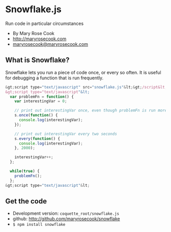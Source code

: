 # Snowflake.js

Run code in particular circumstances

* By Mary Rose Cook
* http://maryrosecook.com
* maryrosecook@maryrosecook.com

## What is Snowflake?

Snowflake lets you run a piece of code once, or every so often.  It is useful for debugging a function that is run frequently.

```javascript
&gt;script type="text/javascript" src="snowflake.js"&lt;&gt;/script&lt;
&gt;script type="text/javascript"&lt;
  var problemFn = function() {
    var interestingVar = 0;

    // print out interestingVar once, even though problemFn is run more than once
    s.once(function() {
      console.log(interestingVar);
    });

    // print out interestingVar every two seconds
    s.every(function() {
      console.log(interestingVar);
    }, 2000);

    interestingVar++;
  };

  while(true) {
    problemFn();
  };
&gt;script type="text/javascript"&lt;
```

## Get the code

* Development version: `coquette_root/snowflake.js`
* github: http://github.com/maryrosecook/snowflake
* `$ npm install snowflake`
